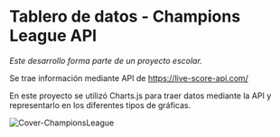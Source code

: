 # Tablero de datos - Champions League API

*Este desarrollo forma parte de un proyecto escolar.*

Se trae información mediante API de https://live-score-api.com/

En este proyecto se utilizó Charts.js para traer datos mediante la API y representarlo en los diferentes tipos de gráficas.

![Cover-ChampionsLeague](https://imgur.com/WlnkvvF)